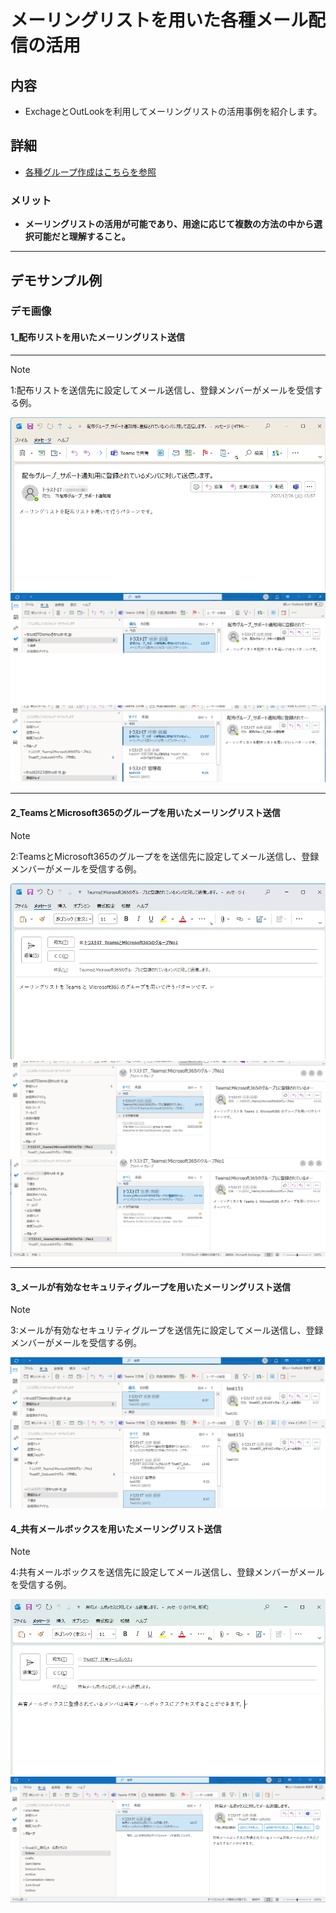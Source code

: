 # メーリングリストを用いた各種メール配信の活用

## 内容

- ExchageとOutLookを利用してメーリングリストの活用事例を紹介します。

## 詳細

- [各種グループ作成はこちらを参照](716_M365_10_販売促進デモ一覧291_各種グループ作成方法.md)

### メリット

- **メーリングリストの活用が可能であり、用途に応じて複数の方法の中から選択可能だと理解すること。**

---

## デモサンプル例

### デモ画像

#### 1_配布リストを用いたメーリングリスト送信

---

> [!NOTE]
> 1:配布リストを送信先に設定してメール送信し、登録メンバーがメールを受信する例。

![Alt](../../7_Prj/716_M365/200_インフラサービス/40_メールサービス/40_メールサービス_配布リスト8.png)
![Alt](../../7_Prj/716_M365/200_インフラサービス/40_メールサービス/40_メールサービス_配布リスト9.png)
![Alt](../../7_Prj/716_M365/200_インフラサービス/40_メールサービス/40_メールサービス_配布リスト10.png)

---

#### 2_TeamsとMicrosoft365のグループを用いたメーリングリスト送信

> [!NOTE]
> 2:TeamsとMicrosoft365のグループをを送信先に設定してメール送信し、登録メンバーがメールを受信する例。

![Alt](../../7_Prj/716_M365/200_インフラサービス/40_メールサービス/40_メールサービス_TeamsとMicrosoft365のグループ3.png)
![Alt](../../7_Prj/716_M365/200_インフラサービス/40_メールサービス/40_メールサービス_TeamsとMicrosoft365のグループ4.png)
![Alt](../../7_Prj/716_M365/200_インフラサービス/40_メールサービス/40_メールサービス_TeamsとMicrosoft365のグループ5.png)

---

#### 3_メールが有効なセキュリティグループを用いたメーリングリスト送信

> [!NOTE]
> 3:メールが有効なセキュリティグループを送信先に設定してメール送信し、登録メンバーがメールを受信する例。

![Alt](../../7_Prj/716_M365/200_インフラサービス/40_メールサービス/40_メールサービス_セキュリティグループ8.png)
![Alt](../../7_Prj/716_M365/200_インフラサービス/40_メールサービス/40_メールサービス_セキュリティグループ9.png)

#### 4_共有メールボックスを用いたメーリングリスト送信

> [!NOTE]
> 4:共有メールボックスを送信先に設定してメール送信し、登録メンバーがメールを受信する例。

![Alt](../../7_Prj/716_M365/200_インフラサービス/40_メールサービス/40_メールサービス_共有メールボックス4.png)
![Alt](../../7_Prj/716_M365/200_インフラサービス/40_メールサービス/40_メールサービス_共有メールボックス5.png)
